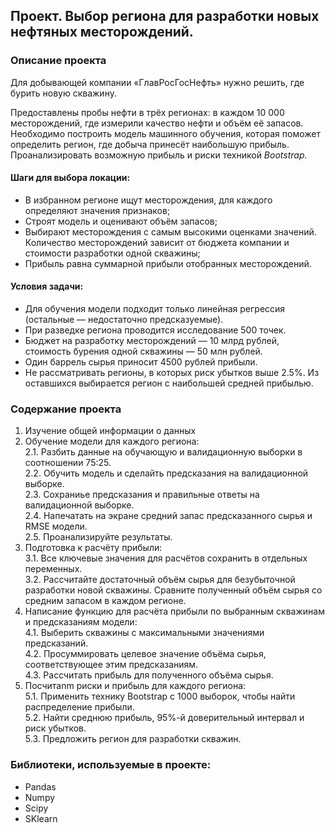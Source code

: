 ## Проект. Выбор региона для разработки новых нефтяных месторождений. 
### Описание проекта
Для добывающей компании «ГлавРосГосНефть» нужно решить, где бурить новую скважину.

Предоставлены пробы нефти в трёх регионах: в каждом 10 000 месторождений, где измерили качество нефти и объём её запасов. Необходимо построить модель машинного обучения, которая поможет определить регион, где добыча принесёт наибольшую прибыль. Проанализировать возможную прибыль и риски техникой *Bootstrap.*

#### Шаги для выбора локации:

- В избранном регионе ищут месторождения, для каждого определяют значения признаков;
- Строят модель и оценивают объём запасов;
- Выбирают месторождения с самым высокими оценками значений. Количество месторождений зависит от бюджета компании и стоимости разработки одной скважины;
- Прибыль равна суммарной прибыли отобранных месторождений.

#### Условия задачи:
 - Для обучения модели подходит только линейная регрессия (остальные — недостаточно предсказуемые).
 - При разведке региона проводится исследование 500 точек.
 - Бюджет на разработку месторождений — 10 млрд рублей, стоимость бурения одной скважины — 50 млн рублей.
 - Один баррель сырья приносит 4500 рублей прибыли.
 - Не рассматривать регионы, в которых риск убытков выше 2.5%. Из оставшихся выбирается регион с наибольшей средней прибылью.

### Содержание проекта
1. Изучение общей информации о данных  
2. Обучение модели для каждого региона:  
  2.1. Разбить данные на обучающую и валидационную выборки в соотношении 75:25.  
  2.2. Обучить модель и сделайть предсказания на валидационной выборке.  
  2.3. Сохраниье предсказания и правильные ответы на валидационной выборке.  
  2.4. Напечатать на экране средний запас предсказанного сырья и RMSE модели.  
  2.5. Проанализируйте результаты.  
3. Подготовка к расчёту прибыли:  
  3.1. Все ключевые значения для расчётов сохранить в отдельных переменных.  
  3.2. Рассчитайте достаточный объём сырья для безубыточной разработки новой скважины. Сравните полученный объём сырья со средним запасом в каждом регионе.  
4. Написание функцию для расчёта прибыли по выбранным скважинам и предсказаниям модели:  
  4.1. Выберить скважины с максимальными значениями предсказаний.  
  4.2. Просуммировать целевое значение объёма сырья, соответствующее этим предсказаниям.  
  4.3. Рассчитать прибыль для полученного объёма сырья.  
5. Посчитаnm риски и прибыль для каждого региона:  
  5.1. Применить технику Bootstrap с 1000 выборок, чтобы найти распределение прибыли.  
  5.2. Найти среднюю прибыль, 95%-й доверительный интервал и риск убытков.  
  5.3. Предложить регион для разработки скважин.  
  
  ### Библиотеки, используемые в проекте:
- Pandas
- Numpy
- Scipy
- SKlearn

